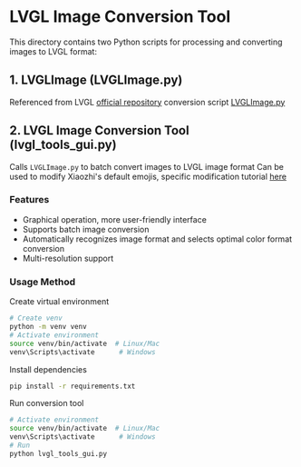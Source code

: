 # LVGL Image Conversion Tool

This directory contains two Python scripts for processing and converting images to LVGL format:

## 1. LVGLImage (LVGLImage.py)

Referenced from LVGL [official repository](https://github.com/lvgl/lvgl) conversion script [LVGLImage.py](https://github.com/lvgl/lvgl/blob/master/scripts/LVGLImage.py)

## 2. LVGL Image Conversion Tool (lvgl_tools_gui.py)

Calls `LVGLImage.py` to batch convert images to LVGL image format
Can be used to modify Xiaozhi's default emojis, specific modification tutorial [here](https://www.bilibili.com/video/BV12FQkYeEJ3/)

### Features

- Graphical operation, more user-friendly interface
- Supports batch image conversion
- Automatically recognizes image format and selects optimal color format conversion
- Multi-resolution support

### Usage Method

Create virtual environment
```bash
# Create venv
python -m venv venv
# Activate environment
source venv/bin/activate  # Linux/Mac
venv\Scripts\activate      # Windows
```

Install dependencies
```bash
pip install -r requirements.txt
```

Run conversion tool

```bash
# Activate environment
source venv/bin/activate  # Linux/Mac
venv\Scripts\activate      # Windows
# Run
python lvgl_tools_gui.py
